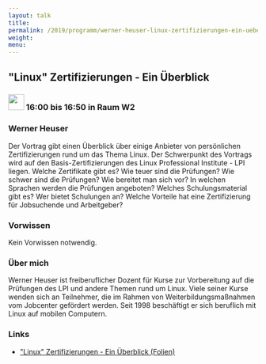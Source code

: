 ```yaml
---
layout: talk
title:
permalink: /2019/programm/werner-heuser-linux-zertifizierungen-ein-ueberblick/
weight:
menu:
---
```

## "Linux" Zertifizierungen - Ein Überblick

### <img height = "32" src="../../../images/talk.svg"> 16:00 bis 16:50 in Raum W2

### Werner Heuser

Der Vortrag gibt einen Überblick über einige Anbieter von persönlichen Zertifizierungen rund um das Thema Linux. Der Schwerpunkt des Vortrags wird auf den Basis-Zertifizierungen des Linux Professional Institute - LPI liegen. Welche Zertifikate gibt es? Wie teuer sind die Prüfungen? Wie schwer sind die Prüfungen? Wie bereitet man sich vor? In welchen Sprachen werden die Prüfungen angeboten? Welches Schulungsmaterial gibt es? Wer bietet Schulungen an? Welche Vorteile hat eine Zertifizierung für Jobsuchende und Arbeitgeber?

### Vorwissen

Kein Vorwissen notwendig.

### Über mich

Werner Heuser ist freiberuflicher Dozent für Kurse zur Vorbereitung auf die Prüfungen des LPI und andere Themen rund um Linux. Viele seiner Kurse wenden sich an Teilnehmer, die im Rahmen von Weiterbildungsmaßnahmen vom Jobcenter gefördert werden. Seit 1998 beschäftigt er sich beruflich mit Linux auf mobilen Computern.

### Links

- <a href="http://bit.ly/linuxcerts" target="_blank">"Linux" Zertifizierungen - Ein Überblick (Folien)</a>